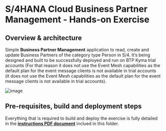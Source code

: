 # S/4HANA Cloud Business Partner Management - Hands-on Exercise

## Overview & architecture 

Simple <b>Business Partner Management</b> application to read, create and update Business Partners of the category type Person in S/4. It’s being designed and built to be successfully deployed and run on BTP Kyma trial accounts (For that reason it does not use the Event Mesh capabilities as the default plan for the event message clients is not available in trial accounts (it does not use the Event Mesh capabilities as the default plan for the event message clients is not available in trial accounts).

![image](https://user-images.githubusercontent.com/22198951/140536171-da59b410-1ccd-4a8e-aa57-626c8a65c7e9.png)

## Pre-requisites, build and deployment steps

Everything that is required to build and deploy the exercise is fully detailed in the [**instructions PDF document**](./Exercise_instructions.pdf) inclued in this folder.
